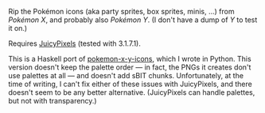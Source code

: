 Rip the Pokémon icons (aka party sprites, box sprites, minis, ...) from
_Pokémon X_, and probably also _Pokémon Y_.  (I don't have a dump of _Y_ to
test it on.)

Requires [JuicyPixels][] (tested with 3.1.7.1).

This is a Haskell port of [pokemon-x-y-icons][], which I wrote in Python.  This
version doesn't keep the palette order — in fact, the PNGs it creates don't use
palettes at all — and doesn't add sBIT chunks.  Unfortunately, at the time of
writing, I can't fix either of these issues with JuicyPixels, and there doesn't
seem to be any better alternative.  (JuicyPixels can handle palettes, but not
with transparency.)

[JuicyPixels]: https://hackage.haskell.org/package/JuicyPixels
[pokemon-x-y-icons]: https://github.com/Zhorken/pokemon-x-y-icons
